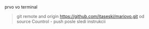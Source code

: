 prvo vo terminal
> git remote and origin https://github.com/itaseski/mariovo.git
od source Countrol - push
posle sledi instrukcii